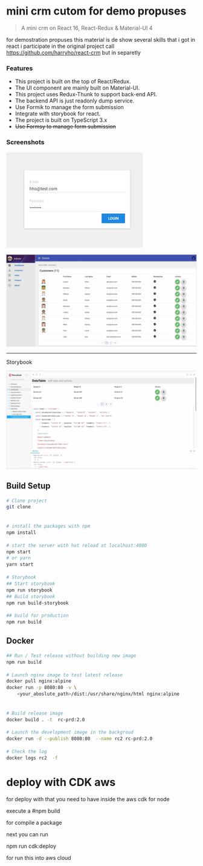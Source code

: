 # mini crm cutom for demo propuses 

> A mini crm on  React 16, React-Redux & Material-UI 4

for demostration propuses this material is de show several skills that i got in react i participate in the original project call 
https://github.com/harryho/react-crm  but in separetly 

### Features

- This project is built on the top of React/Redux.
- The UI component are mainly built on Material-UI.
- This project uses Redux-Thunk to support back-end API.
- The backend API is just readonly dump service.
- Use Formik to manage the form submission
- Integrate with storybook for react.
- The project is built on TypeScript 3.x
- ~~Use Formsy to manage form submission~~


### Screenshots

![Screenshot1](screenshots/screenshot-1.jpg)


![Screenshot3](screenshots/screenshot-3.1.jpg)



----

Storybook
  
![Screenshot4](screenshots/screenshot-6.jpg)


## Build Setup

```bash
# Clone project
git clone 


# install the packages with npm
npm install

# start the server with hot reload at localhost:4000
npm start
# or yarn
yarn start

# Storybook
## Start storybook
npm run storybook
## Build storybook
npm run build-storybook

## build for production
npm run build

```



## Docker 

```bash
## Run / Test release without building new image
npm run build

# Launch nginx image to test latest release
docker pull nginx:alpine
docker run -p 8080:80 -v \
    <your_aboslute_path>/dist:/usr/share/nginx/html nginx:alpine


# Build release image
docker build . -t  rc-prd:2.0

# Launch the development image in the backgroud
docker run -d --publish 8080:80  --name rc2 rc-prd:2.0

# Check the log
docker logs rc2  -f
```

#  deploy with CDK aws 

for deploy with that you need to have inside the aws cdk for node 

execute a 
#npm build 

for compile a package 



next you can run 

npm run cdk:deploy 

for run this into aws cloud 
